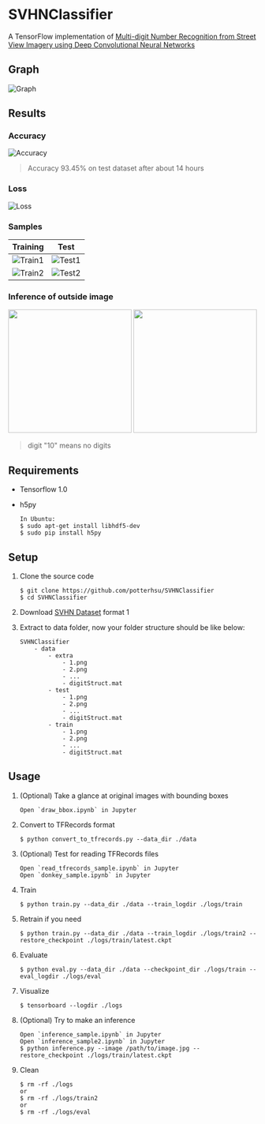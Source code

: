 # SVHNClassifier

A TensorFlow implementation of [Multi-digit Number Recognition from Street View Imagery using Deep Convolutional Neural Networks](http://arxiv.org/pdf/1312.6082.pdf) 


## Graph

![Graph](https://github.com/potterhsu/SVHNClassifier/blob/master/images/graph.png?raw=true)


## Results

### Accuracy
![Accuracy](https://github.com/potterhsu/SVHNClassifier/blob/master/images/accuracy.png?raw=true)

> Accuracy 93.45% on test dataset after about 14 hours

### Loss
![Loss](https://github.com/potterhsu/SVHNClassifier/blob/master/images/loss.png?raw=true)

### Samples

| Training      | Test          |
|:-------------:|:-------------:|
| ![Train1](https://github.com/potterhsu/SVHNClassifier/blob/master/images/train1.png?raw=true) | ![Test1](https://github.com/potterhsu/SVHNClassifier/blob/master/images/test1.png?raw=true) |
| ![Train2](https://github.com/potterhsu/SVHNClassifier/blob/master/images/train2.png?raw=true) | ![Test2](https://github.com/potterhsu/SVHNClassifier/blob/master/images/test2.png?raw=true) |

### Inference of outside image

<img src="https://github.com/potterhsu/SVHNClassifier/blob/master/images/inference1.png?raw=true" width="250">
<img src="https://github.com/potterhsu/SVHNClassifier/blob/master/images/inference2.png?raw=true" width="250">

> digit "10" means no digits

## Requirements

* Tensorflow 1.0
* h5py

    ```
    In Ubuntu:
    $ sudo apt-get install libhdf5-dev
    $ sudo pip install h5py
    ```

## Setup

1. Clone the source code

    ```
    $ git clone https://github.com/potterhsu/SVHNClassifier
    $ cd SVHNClassifier
    ```

2. Download [SVHN Dataset](http://ufldl.stanford.edu/housenumbers/) format 1

3. Extract to data folder, now your folder structure should be like below:
    ```
    SVHNClassifier
        - data
            - extra
                - 1.png 
                - 2.png
                - ...
                - digitStruct.mat
            - test
                - 1.png 
                - 2.png
                - ...
                - digitStruct.mat
            - train
                - 1.png 
                - 2.png
                - ...
                - digitStruct.mat
    ```


## Usage

1. (Optional) Take a glance at original images with bounding boxes

    ```
    Open `draw_bbox.ipynb` in Jupyter
    ```

1. Convert to TFRecords format

    ```
    $ python convert_to_tfrecords.py --data_dir ./data
    ```

1. (Optional) Test for reading TFRecords files

    ```
    Open `read_tfrecords_sample.ipynb` in Jupyter
    Open `donkey_sample.ipynb` in Jupyter
    ```

1. Train

    ```
    $ python train.py --data_dir ./data --train_logdir ./logs/train
    ```

1. Retrain if you need
    ```
    $ python train.py --data_dir ./data --train_logdir ./logs/train2 --restore_checkpoint ./logs/train/latest.ckpt
    ```

1. Evaluate

    ```
    $ python eval.py --data_dir ./data --checkpoint_dir ./logs/train --eval_logdir ./logs/eval
    ```

1. Visualize

    ```
    $ tensorboard --logdir ./logs
    ```

1. (Optional) Try to make an inference

    ```
    Open `inference_sample.ipynb` in Jupyter
    Open `inference_sample2.ipynb` in Jupyter
    $ python inference.py --image /path/to/image.jpg --restore_checkpoint ./logs/train/latest.ckpt
    ```

1. Clean

    ```
    $ rm -rf ./logs
    or
    $ rm -rf ./logs/train2
    or
    $ rm -rf ./logs/eval
    ```
